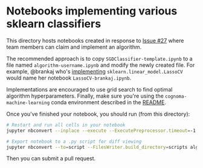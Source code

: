 # Notebooks implementing various sklearn classifiers

This directory hosts notebooks created in response to [Issue #27](https://github.com/cognoma/machine-learning/issues/27#issuecomment-238255454 "cognoma/machine-learning: Claim an sklearn algorithm to implement and troubleshoot") where team members can claim and implement an algorithm.

The recommended approach is to copy `SGDClassifier-template.ipynb` to a file named `algorithm-username.ipynb` and modify the newly created file. For example, @brankaj who's [implementing](https://github.com/cognoma/machine-learning/issues/27#issuecomment-238132718) `sklearn.linear_model.LassoCV` would name her notebook `LassoCV-brankaj.ipynb`.

Implementations are encouraged to use grid search to find optimal algorithm hyperparameters. Finally, make sure you're using the `cognoma-machine-learning` conda environment described in the [README](https://github.com/cognoma/machine-learning/tree/5eadf0309a409b08fc17d81b36b9c4bcd7acb916#environment).

Once you've finished your notebook, you should run (from this directory):

```sh
# Restart and run all cells in your notebook
jupyter nbconvert --inplace --execute --ExecutePreprocessor.timeout=-1 algorithm-username.ipynb

# Export notebook to a .py script for diff viewing
jupyter nbconvert --to=script --FilesWriter.build_directory=scripts algorithm-username.ipynb
```

Then you can submit a pull request.
